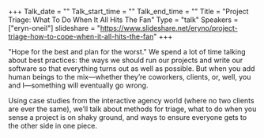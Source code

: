 +++
Talk_date = ""
Talk_start_time = ""
Talk_end_time = ""
Title = "Project Triage: What To Do When It All Hits The Fan"
Type = "talk"
Speakers = ["eryn-oneil"]
slideshare = "https://www.slideshare.net/eryno/project-triage-how-to-cope-when-it-all-hits-the-fan"
+++

"Hope for the best and plan for the worst." We spend a lot of time talking about best practices: the ways we should run our projects and write our software so that everything turns out as well as possible. But when you add human beings to the mix—whether they’re coworkers, clients, or, well, you and I—something will eventually go wrong.

Using case studies from the interactive agency world (where no two clients are ever the same), we’ll talk about methods for triage, what to do when you sense a project is on shaky ground, and ways to ensure everyone gets to the other side in one piece.
